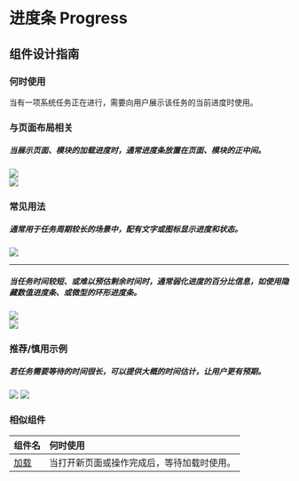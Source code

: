# 进度条 Progress

## 组件设计指南

### 何时使用

当有一项系统任务正在进行，需要向用户展示该任务的当前进度时使用。

### 与页面布局相关

##### 当展示页面、模块的加载进度时，通常进度条放置在页面、模块的正中间。

<div class="legend">
  <div class="item">
    <img src="https://oteam-tdesign-1258344706.cos.ap-guangzhou.myqcloud.com/site/design/mobile-guide/progress%201-1.png" />
  </div>

  <div class="item">
    <img src="https://oteam-tdesign-1258344706.cos.ap-guangzhou.myqcloud.com/site/design/mobile-guide/progress%201-2.png" />
  </div>
</div>

### 常见用法

##### 通常用于任务周期较长的场景中，配有文字或图标显示进度和状态。

<div class="legend">
  <div class="item">
    <img src="https://oteam-tdesign-1258344706.cos.ap-guangzhou.myqcloud.com/site/design/mobile-guide/progress%202.png" />
  </div>
</div>

<hr />

##### 当任务时间较短、或难以预估剩余时间时，通常弱化进度的百分比信息，如使用隐藏数值进度条、或微型的环形进度条。

<div class="legend">
  <div class="item">
    <img src="https://oteam-tdesign-1258344706.cos.ap-guangzhou.myqcloud.com/site/design/mobile-guide/progress%203-1.png" />
  </div>

  <div class="item">
    <img src="https://oteam-tdesign-1258344706.cos.ap-guangzhou.myqcloud.com/site/design/mobile-guide/progress%203-2.png" />
  </div>
</div>


### 推荐/慎用示例

##### 若任务需要等待的时间很长，可以提供大概的时间估计，让用户更有预期。

<div class="legend">
  <div class="item">
    <img src="https://oteam-tdesign-1258344706.cos.ap-guangzhou.myqcloud.com/site/design/mobile-guide/progress%204.png" />
    <img class="tag" src="https://oteam-tdesign-1258344706.cos.ap-guangzhou.myqcloud.com/site/doc/good.png" />
  </div>
</div>


### 相似组件

| 组件名            | 何时使用                                   |
| :---------------- | :----------------------------------------- |
| [加载](./loading) | 当打开新页面或操作完成后，等待加载时使用。 |
